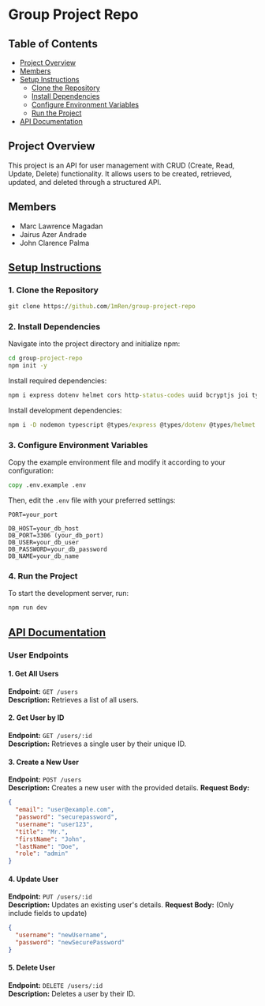 # Group Project Repo

## Table of Contents  
- [Project Overview](#project-overview)  
- [Members](#members)  
- [Setup Instructions](#setup-instructions)  
  - [Clone the Repository](#1-clone-the-repository)  
  - [Install Dependencies](#2-install-dependencies)  
  - [Configure Environment Variables](#3-configure-environment-variables)  
  - [Run the Project](#4-run-the-project)  
- [API Documentation](#api-documentation)

## Project Overview  
This project is an API for user management with CRUD (Create, Read, Update, Delete) functionality. It allows users to be created, retrieved, updated, and deleted through a structured API.  

## Members  
- Marc Lawrence Magadan  
- Jairus Azer Andrade  
- John Clarence Palma  

## [Setup Instructions](#table-of-contents)

### 1. Clone the Repository  
```cmd
git clone https://github.com/1mRen/group-project-repo
```  

### 2. Install Dependencies  
Navigate into the project directory and initialize npm:  
```cmd
cd group-project-repo
npm init -y
```  

Install required dependencies:  
```cmd
npm i express dotenv helmet cors http-status-codes uuid bcryptjs joi typeorm reflect-metadata mysql2
```  

Install development dependencies:  
```cmd
npm i -D nodemon typescript @types/express @types/dotenv @types/helmet @types/cors @types/uuid @types/bcryptjs
```  

### 3. Configure Environment Variables  
Copy the example environment file and modify it according to your configuration:  
```cmd
copy .env.example .env
```  

Then, edit the `.env` file with your preferred settings:  
```
PORT=your_port

DB_HOST=your_db_host
DB_PORT=3306 (your_db_port)
DB_USER=your_db_user
DB_PASSWORD=your_db_password
DB_NAME=your_db_name
```  

### 4. Run the Project  
To start the development server, run:  
```cmd
npm run dev
```

## [API Documentation](#table-of-contents)
### User Endpoints

#### 1. Get All Users
**Endpoint:** `GET /users`  
**Description:** Retrieves a list of all users.

#### 2. Get User by ID
**Endpoint:** `GET /users/:id`  
**Description:** Retrieves a single user by their unique ID.

#### 3. Create a New User
**Endpoint:** `POST /users`  
**Description:** Creates a new user with the provided details.
**Request Body:**
```json
{
  "email": "user@example.com",
  "password": "securepassword",
  "username": "user123",
  "title": "Mr.",
  "firstName": "John",
  "lastName": "Doe",
  "role": "admin"
}
```

#### 4. Update User
**Endpoint:** `PUT /users/:id`  
**Description:** Updates an existing user's details.
**Request Body:** (Only include fields to update)
```json
{
  "username": "newUsername",
  "password": "newSecurePassword"
}
```

#### 5. Delete User
**Endpoint:** `DELETE /users/:id`  
**Description:** Deletes a user by their ID.
